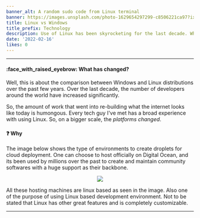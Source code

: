 ```yaml
---
banner_alt: A random sudo code from Linux terminal
banner: https://images.unsplash.com/photo-1629654297299-c8506221ca97?ixlib=rb-1.2.1&ixid=MnwxMjA3fDB8MHxwaG90by1wYWdlfHx8fGVufDB8fHx8&auto=format&fit=crop&w=1974&q=80
title: Linux vs Windows
title_prefix: Technology
description: Use of Linux has been skyrocketing for the last decade. What has changed?
date: '2022-02-16'
likes: 0
---
```

--- 

#### :face_with_raised_eyebrow: What has changed?

Well, this is about the comparison between Windows and Linux distributions over the past few years. Over the last decade, the number of developers around the world have increased significantly.

So, the amount of work that went into re-building what the internet looks like today is humongous. Every tech guy I've met has a broad experience with using Linux. So, on a bigger scale, the _platforms changed_.

#### :question: Why

The image below shows the type of environments to create droplets for cloud deployment. One can choose to host officially on Digital Ocean, and its been used by millions over the past to create and maintain community softwares with a huge support as their backbone.


<center>
    <img src="https://cdn.statically.io/gh/thatsameguyokay/images/main/droplet.png" style={{width: "90%"}}></img>
</center>

All these hosting machines are linux based as seen in the image. Also one of the purpose of using Linux based development environment. Not to be stated that Linux has other great features and is completely customizable.

---
